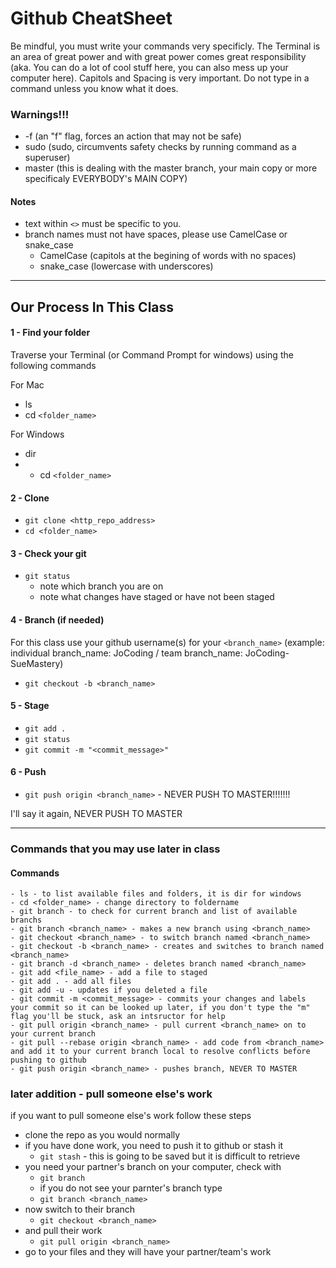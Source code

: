 # Github CheatSheet

Be mindful, you must write your commands very specificly. The Terminal is an area of great power and with great power comes great responsibility (aka. You can do a lot of cool stuff here, you can also mess up your computer here). Capitols and Spacing is very important. Do not type in a command unless you know what it does.

### Warnings!!!
- -f (an "f" flag, forces an action that may not be safe)
- sudo (sudo, circumvents safety checks by running command as a superuser)
- master (this is dealing with the master branch, your main copy or more specificaly EVERYBODY's MAIN COPY)

#### Notes
- text within `<>` must be specific to you.
- branch names must not have spaces, please use CamelCase or snake_case
  - CamelCase (capitols at the begining of words with no spaces)
  - snake_case (lowercase with underscores)

----------------------------------------------------------------------------------

## Our Process In This Class

#### 1 - Find your folder
Traverse your Terminal (or Command Prompt for windows) using the following commands

For Mac
  - ls 
  - cd `<folder_name>`

For Windows
  - dir
  - - cd `<folder_name>`

#### 2 - Clone
- `git clone <http_repo_address>`
- `cd <folder_name>`

#### 3 - Check your git
- `git status`
  - note which branch you are on
  - note what changes have staged or have not been staged

#### 4 - Branch (if needed)

For this class use your github username(s) for your `<branch_name>` (example: individual branch_name: JoCoding / team branch_name: JoCoding-SueMastery)

- `git checkout -b <branch_name>`

#### 5 - Stage
- `git add .`
- `git status`
- `git commit -m "<commit_message>"`

#### 6 - Push
- `git push origin <branch_name>` - NEVER PUSH TO MASTER!!!!!!!

I'll say it again, NEVER PUSH TO MASTER

----------------------------------------------------------------------------------

### Commands that you may use later in class

#### Commands
```
- ls - to list available files and folders, it is dir for windows
- cd <folder_name> - change directory to foldername
- git branch - to check for current branch and list of available branchs
- git branch <branch_name> - makes a new branch using <branch_name>
- git checkout <branch_name> - to switch branch named <branch_name>
- git checkout -b <branch_name> - creates and switches to branch named <branch_name>
- git branch -d <branch_name> - deletes branch named <branch_name>
- git add <file_name> - add a file to staged
- git add . - add all files
- git add -u - updates if you deleted a file
- git commit -m <commit_message> - commits your changes and labels your commit so it can be looked up later, if you don't type the "m" flag you'll be stuck, ask an intsructor for help
- git pull origin <branch_name> - pull current <branch_name> on to your current branch
- git pull --rebase origin <branch_name> - add code from <branch_name> and add it to your current branch local to resolve conflicts before pushing to github
- git push origin <branch_name> - pushes branch, NEVER TO MASTER
```


### later addition - pull someone else's work

if you want to pull someone else's work follow these steps
- clone the repo as you would normally
- if you have done work, you need to push it to github or stash it
  - `git stash` - this is going to be saved but it is difficult to retrieve
- you need your partner's branch on your computer, check with
  - `git branch`
  - if you do not see your parnter's branch type
  - `git branch <branch_name>`
- now switch to their branch
  - `git checkout <branch_name>`
- and pull their work
  - `git pull origin <branch_name>`
- go to your files and they will have your partner/team's work
